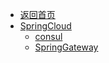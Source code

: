 - [返回首页](/)
- [SpringCloud](SpringCloud/)
  - [consul](SpringCloud/consul.md)
  - [SpringGateway](SpringCloud/SpringGateway.md)
